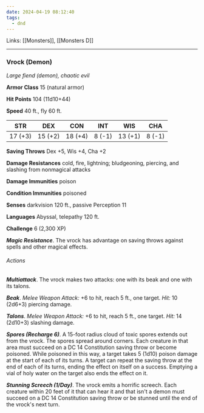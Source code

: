 ```yaml
---
date: 2024-04-19 08:12:40
tags:
  - dnd
---
```

Links: [[Monsters]], [[Monsters D]]

---

### Vrock (Demon)

*Large fiend (demon), chaotic evil*

**Armor Class** 15 (natural armor)

**Hit Points** 104 (11d10+44)

**Speed** 40 ft., fly 60 ft.

| STR     | DEX     | CON     | INT    | WIS     | CHA    |
|---------|---------|---------|--------|---------|--------|
| 17 (+3) | 15 (+2) | 18 (+4) | 8 (-1) | 13 (+1) | 8 (-1) |

**Saving Throws** Dex +5, Wis +4, Cha +2

**Damage Resistances** cold, fire, lightning; bludgeoning, piercing, and slashing from nonmagical attacks

**Damage Immunities** poison

**Condition Immunities** poisoned

**Senses** darkvision 120 ft., passive Perception 11

**Languages** Abyssal, telepathy 120 ft.

**Challenge** 6 (2,300 XP)

***Magic Resistance***. The vrock has advantage on saving throws against spells and other magical effects.

###### Actions

***Multiattack***. The vrock makes two attacks: one with its beak and one with its talons.

***Beak***. *Melee Weapon Attack:* +6 to hit, reach 5 ft., one target. *Hit:* 10 (2d6+3) piercing damage.

***Talons***. *Melee Weapon Attack:* +6 to hit, reach 5 ft., one target. *Hit:* 14 (2d10+3) slashing damage.

***Spores (Recharge 6)***. A 15-foot radius cloud of toxic spores extends out from the vrock. The spores spread around corners. Each creature in that area must succeed on a DC 14 Constitution saving throw or become poisoned. While poisoned in this way, a target takes 5 (1d10) poison damage at the start of each of its turns. A target can repeat the saving throw at the end of each of its turns, ending the effect on itself on a success. Emptying a vial of holy water on the target also ends the effect on it.

***Stunning Screech (1/Day)***. The vrock emits a horrific screech. Each creature within 20 feet of it that can hear it and that isn't a demon must succeed on a DC 14 Constitution saving throw or be stunned until the end of the vrock's next turn.